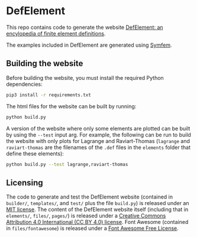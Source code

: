 # DefElement
This repo contains code to generate the website
[DefElement: an encylopedia of finite element definitions](https://defelement.com).

The examples included in DefElement are generated using [Symfem](https://github.com/mscroggs/symfem).

## Building the website
Before building the website, you must install the required Python dependencies:

```bash
pip3 install -r requirements.txt
```

The html files for the website can be built by running:

```bash
python build.py
```

A version of the website where only some elements are plotted can be built by using the
`--test` input arg. For example, the following can be run to build the website with only
plots for Lagrange and Raviart-Thomas (`lagrange` and `raviart-thomas` are
the filenames of the `.def` files in the `elements` folder that define these
elements):

```bash
python build.py --test lagrange,raviart-thomas
```

## Licensing

The code to generate and test the DefElement website (contained in `builder/`, `templates/`, and `test/`
plus the file `build.py`) is released under an [MIT license](LICENSE.txt).
The content of the DefElement website itself (including that in `elements/`, `files/`, `pages/`)
is released under a
[Creative Commons Attribution 4.0 International (CC BY 4.0) license](LICENSE-CC.txt).
Font Awesome (contained in `files/fontawesome`) is released under a
[Font Awesome Free License](files/fontawesome/LICENSE.txt).

